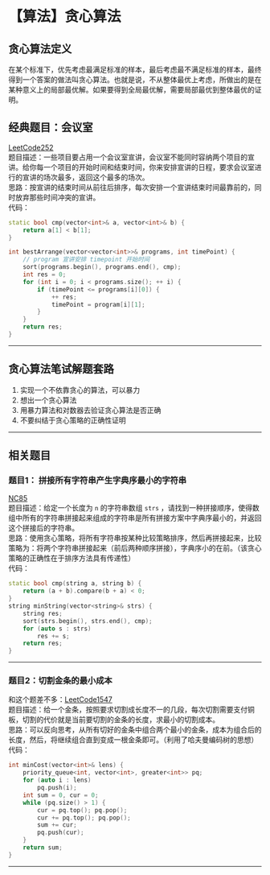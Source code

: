 # 【算法】贪心算法


## 贪心算法定义
在某个标准下，优先考虑最满足标准的样本，最后考虑最不满足标准的样本，最终得到一个答案的做法叫贪心算法。也就是说，不从整体最优上考虑，所做出的是在某种意义上的局部最优解。如果要得到全局最优解，需要局部最优到整体最优的证明。

## 经典题目：会议室
[LeetCode252](https://leetcode-cn.com/problems/meeting-rooms/submissions/)  
题目描述：一些项目要占用一个会议室宣讲，会议室不能同时容纳两个项目的宣讲。给你每一个项目的开始时间和结束时间，你来安排宣讲的日程，要求会议室进行的宣讲的场次最多，返回这个最多的场次。  
思路：按宣讲的结束时间从前往后排序，每次安排一个宣讲结束时间最靠前的，同时放弃那些时间冲突的宣讲。  
代码：  
```cpp
static bool cmp(vector<int>& a, vector<int>& b) {
	return a[1] < b[1];
}

int bestArrange(vector<vector<int>>& programs, int timePoint) {
	// program 宣讲安排 timepoint 开始时间
	sort(programs.begin(), programs.end(), cmp);
	int res = 0;
	for (int i = 0; i < programs.size(); ++ i) {
		if (timePoint <= programs[i][0]) {
			++ res;
			timePoint = program[i][1];
		}
	}
	return res;
}
```

-----

## 贪心算法笔试解题套路
1. 实现一个不依靠贪心的算法，可以暴力
2. 想出一个贪心算法
3. 用暴力算法和对数器去验证贪心算法是否正确
4. 不要纠结于贪心策略的正确性证明

-----
## 相关题目
### 题目1： 拼接所有字符串产生字典序最小的字符串
[NC85](https://www.nowcoder.com/practice/f1f6a1a1b6f6409b944f869dc8fd3381?tpId=196&tqId=37148&rp=1&ru=/exam/oj&qru=/exam/oj&sourceUrl=%2Fexam%2Foj%3Ftab%3D%25E7%25AE%2597%25E6%25B3%2595%25E7%25AF%2587%26topicId%3D196%26page%3D1%26search%3D%25E5%25AD%2597%25E5%2585%25B8%25E5%25BA%258F&difficulty=undefined&judgeStatus=undefined&tags=&title=%E5%AD%97%E5%85%B8%E5%BA%8F)  
题目描述：给定一个长度为 `n` 的字符串数组 `strs` ，请找到一种拼接顺序，使得数组中所有的字符串拼接起来组成的字符串是所有拼接方案中字典序最小的，并返回这个拼接后的字符串。  
思路：使用贪心策略，将所有字符串按某种比较策略排序，然后再拼接起来，比较策略为：将两个字符串拼接起来（前后两种顺序拼接），字典序小的在前。（该贪心策略的正确性在于排序方法具有传递性）  
代码：  
```cpp
static bool cmp(string a, string b) {
	return (a + b).compare(b + a) < 0;
}
string minString(vector<string>& strs) {
	string res;
	sort(strs.begin(), strs.end(), cmp);
	for (auto s : strs)
		res += s;
	return res;
}
```

-----

### 题目2：切割金条的最小成本
和这个题差不多：[LeetCode1547](https://leetcode-cn.com/problems/minimum-cost-to-cut-a-stick/)  
题目描述：给一个金条，按照要求切割成长度不一的几段，每次切割需要支付铜板，切割的代价就是当前要切割的金条的长度，求最小的切割成本。  
思路：可以反向思考，从所有切好的金条中组合两个最小的金条，成本为组合后的长度，然后，将继续组合直到变成一根金条即可。（利用了哈夫曼编码树的思想）  
代码：  
```cpp
int minCost(vector<int>& lens) {
	priority_queue<int, vector<int>, greater<int>> pq;
	for (auto i : lens)
		pq.push(i);
	int sum = 0, cur = 0;
	while (pq.size() > 1) {
		cur = pq.top(); pq.pop();
		cur += pq.top(); pq.pop();
		sum += cur;
		pq.push(cur);
	}
	return sum;
}
```

-----
